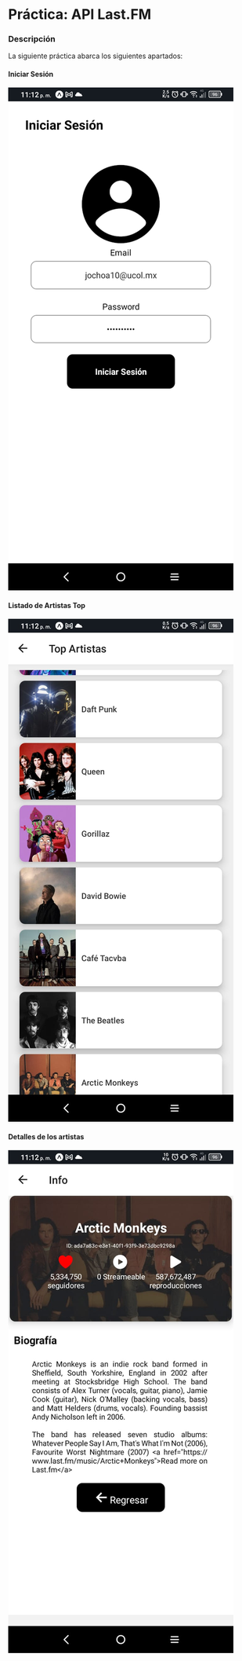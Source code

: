 # Práctica: API Last.FM

###  Descripción
La siguiente práctica abarca los siguientes apartados:

#### Iniciar Sesión
!["Imagen"](./src/img/Imagen%20de%20WhatsApp%202023-11-22%20a%20las%2023.13.38_4e90c3b7.jpg)
#### Listado de Artistas Top
!["Imagen"](./src/img/Imagen%20de%20WhatsApp%202023-11-22%20a%20las%2023.13.38_3a7063ab.jpg)
#### Detalles de los artistas
!["Imagen"](./src/img/Imagen%20de%20WhatsApp%202023-11-22%20a%20las%2023.13.38_3b536aad.jpg)
